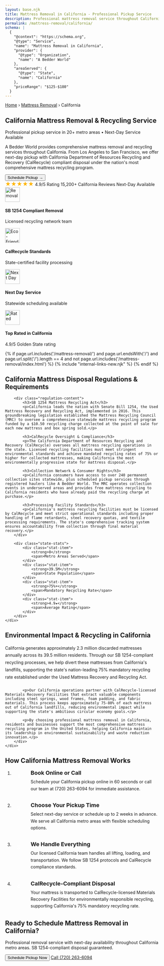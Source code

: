 ```yaml
---
layout: base.njk
title: Mattress Removal in California - Professional Pickup Service
description: Professional mattress removal service throughout California. Next-day pickup available in Los Angeles, San Francisco, San Diego & Sacramento.  with eco-friendly disposal.
permalink: /mattress-removal/california/
schema: |
  {
    "@context": "https://schema.org",
    "@type": "Service",
    "name": "Mattress Removal in California",
    "provider": {
      "@type": "Organization", 
      "name": "A Bedder World"
    },
    "areaServed": {
      "@type": "State",
      "name": "California"
    },
    "priceRange": "$125-$180"
  }
---
```


<!-- Breadcrumbs -->
<div class="breadcrumbs">
    <div class="container">
        <a href="/">Home</a>
        <span>›</span>
        <a href="/mattress-removal/">Mattress Removal</a>
        <span>›</span>
        <span>California</span>
    </div>
</div>

<!-- Hero Section -->
<section class="hero hero-with-image" style="background-image: url('/images/lifestyle/mattress-removal-2.png')">
    <div class="container">
        <div class="hero-content">
            <h1 class="hero-title">California Mattress Removal & Recycling Service</h1>
            <p class="hero-subtitle">Professional pickup service in 20+ metro areas • Next-Day Service Available</p>
            <p class="hero-description">
                A Bedder World provides comprehensive mattress removal and recycling services throughout California. 
                From Los Angeles to San Francisco, we offer next-day pickup with California Department of Resources 
                Recycling and Recovery (CalRecycle) compliant disposal under the nation's most comprehensive mattress recycling program.
            </p>
            <div class="hero-actions">
                <button type="button" class="btn btn-primary btn-xl zenbooker-inline-button" onclick="Zenbooker.showPopupWidget('https://widget.zenbooker.com/book/1607719749466x229623059118359230?embed=true');return false;">
                    Schedule Pickup →
                </button>
            </div>
            <div class="hero-trust">
                <span class="trust-item">
                    <span style="color: #ffb400; font-size: 18px;">★★★★★</span> 4.9/5 Rating
                </span>
                <span class="trust-item">
                    15,200+ California Reviews
                </span>
                <span class="trust-item">
                    Next-Day Available
                </span>
            </div>
        </div>
    </div>
</section>

<!-- Service Icons Bar -->
<section class="service-icons-bar">
    <div class="container">
        <div class="service-icons-grid">
            <div class="service-icon-item">
                <img src="/images/icons/removal-icon.png" alt="Removal" width="48" height="48" loading="lazy">
                <h4>SB 1254 Compliant Removal</h4>
                <p>Licensed recycling network team</p>
            </div>
            <div class="service-icon-item">
                <img src="/images/icons/recycle-mattress-icon-2.png" alt="Eco-Friendly" width="48" height="48" loading="lazy">
                <h4>CalRecycle Standards</h4>
                <p>State-certified facility processing</p>
            </div>
            <div class="service-icon-item">
                <img src="/images/icons/trusted-service-icon.png" alt="Next Day" width="48" height="48" loading="lazy">
                <h4>Next Day Service</h4>
                <p>Statewide scheduling available</p>
            </div>
            <div class="service-icon-item">
                <img src="/images/icons/5-star-rating-icon.png" alt="Rated" width="48" height="48" loading="lazy">
                <h4>Top Rated in California</h4>
                <p>4.9/5 Golden State rating</p>
            </div>
        </div>
    </div>
</section>

{% if page.url.includes('/mattress-removal/') and page.url.endsWith('/') and page.url.split('/').length == 4 and not page.url.includes('/mattress-removal/index.html') %}
{% include "internal-links-new.njk" %}
{% endif %}

<!-- California Regulations -->
<section class="section" style="background-color: var(--gray-50);">
    <div class="container">
        <h2>California Mattress Disposal Regulations & Requirements</h2>
        
        <div class="regulation-content">
            <h3>SB 1254 Mattress Recycling Act</h3>
            <p>California leads the nation with Senate Bill 1254, the Used Mattress Recovery and Recycling Act, implemented in 2016. This groundbreaking legislation established the Mattress Recycling Council (MRC) to oversee a comprehensive statewide mattress recycling program funded by a $10.50 recycling charge collected at the point of sale for each new mattress and box spring sold.</p>
            
            <h3>CalRecycle Oversight & Compliance</h3>
            <p>The California Department of Resources Recycling and Recovery (CalRecycle) oversees all mattress recycling operations in the state. Licensed recycling facilities must meet stringent environmental standards and achieve mandated recycling rates of 75% or higher for collected mattresses, making California the most environmentally progressive state for mattress disposal.</p>
            
            <h3>Collection Network & Consumer Rights</h3>
            <p>California consumers have access to over 240 permanent collection sites statewide, plus scheduled pickup services through registered haulers like A Bedder World. The MRC operates collection events in underserved areas and provides free mattress recycling to California residents who have already paid the recycling charge at purchase.</p>
            
            <h3>Processing Facility Standards</h3>
            <p>California's mattress recycling facilities must be licensed by CalRecycle and meet strict operational standards including proper handling of flame retardants, steel recovery quotas, and textile processing requirements. The state's comprehensive tracking system ensures accountability from collection through final material recovery.</p>
        </div>
        
        <div class="state-stats">
            <div class="stat-item">
                <strong>8</strong>
                <span>Metro Areas Served</span>
            </div>
            <div class="stat-item">
                <strong>39.5M</strong>
                <span>State Population</span>
            </div>
            <div class="stat-item">
                <strong>75%+</strong>
                <span>Mandatory Recycling Rate</span>
            </div>
            <div class="stat-item">
                <strong>4.9★</strong>
                <span>Average Rating</span>
            </div>
        </div>
    </div>
</section>

<!-- Environmental Impact -->
<section class="section">
    <div class="container">
        <h2>Environmental Impact & Recycling in California</h2>
        <div class="environmental-content">
            <p>California generates approximately 2.3 million discarded mattresses annually across its 39.5 million residents. Through our SB 1254-compliant recycling processes, we help divert these mattresses from California's landfills, supporting the state's nation-leading 75% mandatory recycling rate established under the Used Mattress Recovery and Recycling Act.</p>
            
            <p>Our California operations partner with CalRecycle-licensed Materials Recovery Facilities that extract valuable components including steel springs, wood frames, foam padding, and fabric materials. This process keeps approximately 75-80% of each mattress out of California landfills, reducing environmental impact while supporting the state's ambitious circular economy goals.</p>
            
            <p>By choosing professional mattress removal in California, residents and businesses support the most comprehensive mattress recycling program in the United States, helping California maintain its leadership in environmental sustainability and waste reduction innovation.</p>
        </div>
    </div>
</section>

<!-- PRICING SECTION REMOVED
<section class="section" style="background-color: var(--gray-50);">
    <div class="container">
        <h2>Transparent Pricing Throughout California</h2>
        <p class="pricing-subtitle">No hidden fees. No surprises. 100% upfront pricing across all California metro areas.</p>

        <div class="transparent-pricing-grid">
            <div class="transparent-pricing-card">
                <h3 class="pricing-card-title">1st Piece</h3>
                <div class="pricing-card-price">$125</div>
                <div class="pricing-card-subtitle">Single mattress (any size)</div>
                <ul class="pricing-card-features">
                    <li>✓ Twin to California King</li>
                    <li>✓ Memory foam or spring</li>
                    <li>✓ Curbside or in-home pickup</li>
                    <li>✓ SB 1254-compliant disposal</li>
                    <li>✓ Next-day service available</li>
                </ul>
            </div>

            <div class="transparent-pricing-card pricing-featured">
                <div class="popular-badge">MOST POPULAR</div>
                <h3 class="pricing-card-title">2 Pieces</h3>
                <div class="pricing-card-price">$155</div>
                <div class="pricing-card-subtitle">Mattress + Box Spring</div>
                <ul class="pricing-card-features">
                    <li>✓ Complete bed set removal</li>
                    <li>✓ Any mattress size</li>
                    <li>✓ Box spring or foundation</li>
                    <li>✓ California compliant preparation</li>
                    <li>✓ Next-day service available</li>
                </ul>
            </div>

            <div class="transparent-pricing-card">
                <h3 class="pricing-card-title">3 Pieces</h3>
                <div class="pricing-card-price">$180</div>
                <div class="pricing-card-subtitle">Mattress + Box Spring + Frame</div>
                <ul class="pricing-card-features">
                    <li>✓ Full bedroom set</li>
                    <li>✓ Includes bed frame</li>
                    <li>✓ Metal or wood frames</li>
                    <li>✓ Complete disassembly</li>
                    <li>✓ Next-day service available</li>
                </ul>
            </div>
        </div>

        <div class="pricing-cta">
            <button class="btn btn-primary btn-lg zenbooker-inline-button" onclick="Zenbooker.showPopupWidget('https://widget.zenbooker.com/book/1607719749466x229623059118359230?embed=true');return false;">
                Book Online Now →
            </button>
        </div>

        <p class="pricing-bottom-note">
            All prices include pickup, transportation, and eco-friendly disposal with SB 1254 regulation compliance. Additional charges may apply for stairs ($10/flight) or long carry distances over 75 feet.
        </p>
    </div>
</section>
END PRICING SECTION REMOVED -->

<!-- How It Works -->
<section class="section">
    <div class="container">
        <h2>How California Mattress Removal Works</h2>
        <ol class="how-it-works-list">
            <li>
                <strong>Book Online or Call</strong>
                <p>Schedule your California pickup online in 60 seconds or call our team at (720) 263-6094 for immediate assistance.</p>
            </li>
            <li>
                <strong>Choose Your Pickup Time</strong>
                <p>Select next-day service or schedule up to 2 weeks in advance. We serve all California metro areas with flexible scheduling options.</p>
            </li>
            <li>
                <strong>We Handle Everything</strong>
                <p>Our licensed California team handles all lifting, loading, and transportation. We follow SB 1254 protocols and CalRecycle compliance standards.</p>
            </li>
            <li>
                <strong>CalRecycle-Compliant Disposal</strong>
                <p>Your mattress is transported to CalRecycle-licensed Materials Recovery Facilities for environmentally responsible recycling, supporting California's 75% mandatory recycling rate.</p>
            </li>
        </ol>
    </div>
</section>

<!-- Final CTA -->
<section class="final-cta">
    <div class="container">
        <div class="cta-content">
            <h2>Ready to Schedule Mattress Removal in California?</h2>
            <p>Professional removal service with next-day availability throughout California metro areas. SB 1254-compliant disposal guaranteed.</p>
            <div class="cta-actions">
                <button class="btn btn-primary btn-lg zenbooker-inline-button" onclick="Zenbooker.showPopupWidget('https://widget.zenbooker.com/book/1607719749466x229623059118359230?embed=true');return false;">
                    Schedule Pickup Now
                </button>
                <a href="tel:7202636094" class="btn btn-secondary btn-lg">
                    Call (720) 263-6094
                </a>
            </div>
        </div>
    </div>
</section>

<style>
.state-stats {
    display: flex;
    justify-content: center;
    gap: 48px;
    margin-top: 48px;
    flex-wrap: wrap;
}

.stat-item {
    text-align: center;
    display: flex;
    flex-direction: column;
}

.stat-item strong {
    font-size: 2.25rem;
    color: var(--primary-green);
    font-weight: 800;
    line-height: 1;
}

.stat-item span {
    color: var(--gray-600);
    font-size: 0.875rem;
    text-transform: uppercase;
    letter-spacing: 0.05em;
    margin-top: 8px;
}

.regulation-content {
    max-width: 800px;
    margin: 0 auto 48px;
}

.regulation-content h3 {
    color: var(--gray-900);
    margin-top: 32px;
    margin-bottom: 16px;
    font-size: 1.25rem;
}

.regulation-content h3:first-child {
    margin-top: 0;
}

.environmental-content {
    max-width: 800px;
    margin: 0 auto;
}

.environmental-content p {
    margin-bottom: 24px;
    line-height: 1.7;
}

/* PRICING CSS REMOVED - classes: transparent-pricing-grid, transparent-pricing-card, pricing-featured, popular-badge, pricing-card-title, pricing-card-price, pricing-card-subtitle, pricing-card-features, pricing-cta, pricing-bottom-note */

.how-it-works-list {
    max-width: 700px;
    margin: 0 auto;
    counter-reset: step-counter;
}

.how-it-works-list li {
    margin-bottom: 32px;
    position: relative;
    padding-left: 60px;
    counter-increment: step-counter;
}

.how-it-works-list li:before {
    content: counter(step-counter);
    position: absolute;
    left: 0;
    top: 0;
    width: 40px;
    height: 40px;
    background: var(--primary-green);
    color: white;
    border-radius: 50%;
    display: flex;
    align-items: center;
    justify-content: center;
    font-weight: 700;
    font-size: 1.125rem;
}

.how-it-works-list strong {
    display: block;
    color: var(--gray-900);
    font-size: 1.125rem;
    margin-bottom: 8px;
}

.how-it-works-list p {
    color: var(--gray-700);
    line-height: 1.6;
    margin: 0;
}
</style>